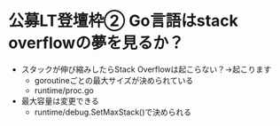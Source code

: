 # 公募LT登壇枠② Go言語はstack overflowの夢を見るか？

- スタックが伸び縮みしたらStack Overflowは起こらない？→起こります
  - goroutineごとの最大サイズが決められている
  - runtime/proc.go
- 最大容量は変更できる
  - runtime/debug.SetMaxStack()で決められる
